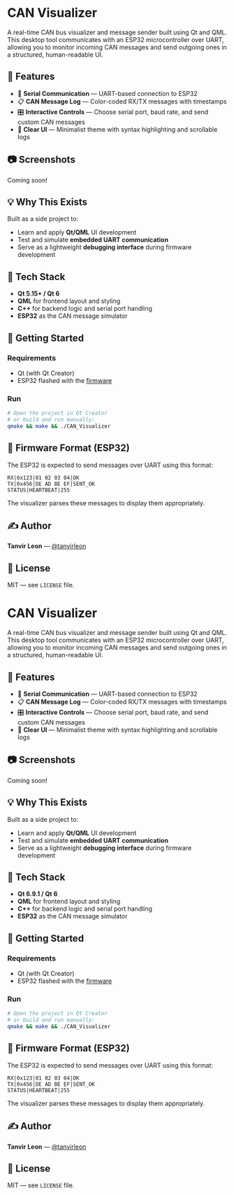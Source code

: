# CAN Visualizer

A real-time CAN bus visualizer and message sender built using Qt and QML.
This desktop tool communicates with an ESP32 microcontroller over UART, allowing you to monitor incoming CAN messages and send outgoing ones in a structured, human-readable UI.

## 🔧 Features

- 📡 **Serial Communication** — UART-based connection to ESP32
- 📋 **CAN Message Log** — Color-coded RX/TX messages with timestamps
- 🎛️ **Interactive Controls** — Choose serial port, baud rate, and send custom CAN messages
- 🧼 **Clear UI** — Minimalist theme with syntax highlighting and scrollable logs

## 📷 Screenshots
Coming soon!

## 💡 Why This Exists

Built as a side project to:
- Learn and apply **Qt/QML** UI development
- Test and simulate **embedded UART communication**
- Serve as a lightweight **debugging interface** during firmware development

## 🧠 Tech Stack
- **Qt 5.15+ / Qt 6**
- **QML** for frontend layout and styling
- **C++** for backend logic and serial port handling
- **ESP32** as the CAN message simulator

## 🚀 Getting Started

### Requirements
- Qt (with Qt Creator)
- ESP32 flashed with the [firmware](./firmware)

### Run
```bash
# Open the project in Qt Creator
# or build and run manually:
qmake && make && ./CAN_Visualizer
```

## 🧪 Firmware Format (ESP32)
The ESP32 is expected to send messages over UART using this format:

```
RX|0x123|01 02 03 04|OK
TX|0x456|DE AD BE EF|SENT_OK
STATUS|HEARTBEAT|255
```

The visualizer parses these messages to display them appropriately.

## ✍️ Author
**Tanvir Leon** — [@tanvirleon](https://github.com/tanvirleon)

## 📄 License
MIT — see `LICENSE` file.
# CAN Visualizer

A real-time CAN bus visualizer and message sender built using Qt and QML.
This desktop tool communicates with an ESP32 microcontroller over UART, allowing you to monitor incoming CAN messages and send outgoing ones in a structured, human-readable UI.

## 🔧 Features

- 📡 **Serial Communication** — UART-based connection to ESP32
- 📋 **CAN Message Log** — Color-coded RX/TX messages with timestamps
- 🎛️ **Interactive Controls** — Choose serial port, baud rate, and send custom CAN messages
- 🧼 **Clear UI** — Minimalist theme with syntax highlighting and scrollable logs

## 📷 Screenshots
Coming soon!

## 💡 Why This Exists

Built as a side project to:
- Learn and apply **Qt/QML** UI development
- Test and simulate **embedded UART communication**
- Serve as a lightweight **debugging interface** during firmware development

## 🧠 Tech Stack
- **Qt 6.9.1 / Qt 6**
- **QML** for frontend layout and styling
- **C++** for backend logic and serial port handling
- **ESP32** as the CAN message simulator

## 🚀 Getting Started

### Requirements
- Qt (with Qt Creator)
- ESP32 flashed with the [firmware](./firmware)

### Run
```bash
# Open the project in Qt Creator
# or build and run manually:
qmake && make && ./CAN_Visualizer
```

## 🧪 Firmware Format (ESP32)
The ESP32 is expected to send messages over UART using this format:

```
RX|0x123|01 02 03 04|OK
TX|0x456|DE AD BE EF|SENT_OK
STATUS|HEARTBEAT|255
```

The visualizer parses these messages to display them appropriately.

## ✍️ Author
**Tanvir Leon** — [@tanvirleon](https://github.com/tanvirleon)

## 📄 License
MIT — see `LICENSE` file.
